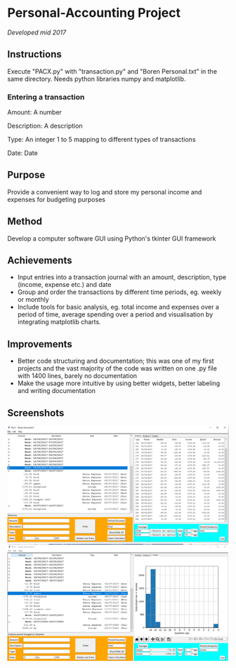 # Personal-Accounting Project

*Developed mid 2017*

## Instructions

Execute "PACX.py" with "transaction.py" and "Boren Personal.txt" in the same directory. Needs python libraries numpy and matplotlib.

### Entering a transaction

Amount: A number

Description: A description

Type: An integer 1 to 5 mapping to different types of transactions

Date: Date

## Purpose

Provide a convenient way to log and store my personal income and expenses for budgeting purposes

## Method

Develop a computer software GUI using Python's tkinter GUI framework

## Achievements

- Input entries into a transaction journal with an amount, description, type (income, expense etc.) and date
- Group and order the transactions by different time periods, eg. weekly or monthly
- Include tools for basic analysis, eg. total income and expenses over a period of time, average spending over a period and visualisation by integrating matplotlib charts.

## Improvements

- Better code structuring and documentation; this was one of my first projects and the vast majority of the code was written on one .py file with 1400 lines, barely no documentation
- Make the usage more intuitive by using better widgets, better labeling and writing documentation

## Screenshots
![Screenshot 1](https://github.com/borenx1/Personal-Accounting/blob/master/screenshots/1.png?raw=true)
![Screenshot 2](https://github.com/borenx1/Personal-Accounting/blob/master/screenshots/2.png?raw=true)
